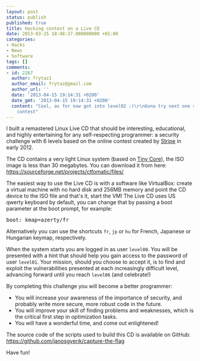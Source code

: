 ```yaml
---
layout: post
status: publish
published: true
title: Hacking contest on a Live CD
date: 2013-03-25 18:48:27.000000000 +01:00
categories:
- Hacks
- News
- Software
tags: []
comments:
- id: 2267
  author: frytaz1
  author_email: frytaz@gmail.com
  author_url: ''
  date: '2013-04-15 19:14:31 +0200'
  date_gmt: '2013-04-15 19:14:31 +0200'
  content: "Cool, as for now got into level02 :)\r\nGona try next one soon, great
    contest"
---
```

I built a remastered Linux Live CD that should be interesting, educational, and highly entertaining for any self-respecting programmer: a security challenge with 6 levels based on the online contest created by <a href="https://stripe.com/blog/capture-the-flag">Stripe</a> in early 2012.

The CD contains a very light Linux system (based on <a href="http://www.tinycorelinux.net/">Tiny Core</a>), the ISO image is less than 30 megabytes. You can download it from here:
<a href="https://sourceforge.net/projects/ctfomatic/files/">https://sourceforge.net/projects/ctfomatic/files/</a>

The easiest way to use the Live CD is with a software like VirtualBox: create a virtual machine with no hard disk and 256MB memory and point the CD device to the ISO file and that's it, start the VM! The Live CD uses US qwerty keyboard by default, you can change that by passing a boot parameter at the boot prompt, for example:
<pre>boot: kmap=azerty/fr</pre>
Alternatively you can use the shortcuts `fr`, `jp` or `hu` for French, Japanese or Hungarian keymap, respectively.

When the system starts you are logged in as user `level00`. You will be presented with a hint that should help you gain access to the password of user `level01`. Your mission, should you choose to accept it, is to find and exploit the vulnerabilities presented at each increasingly difficult level, advancing forward until you reach `level06` (and celebrate!)

By completing this challenge you will become a better programmer:
<ul>
	<li>You will increase your awareness of the importance of security, and probably write more secure, more robust code in the future.</li>
	<li>You will improve your skill of finding problems and weaknesses, which is the critical first step in optimization tasks.</li>
	<li>You will have a wonderful time, and come out enlightened!</li>
</ul>
The source code of the scripts used to build this CD is available on GitHub:
<a href="https://github.com/janosgyerik/capture-the-flag">https://github.com/janosgyerik/capture-the-flag
</a>

Have fun!
